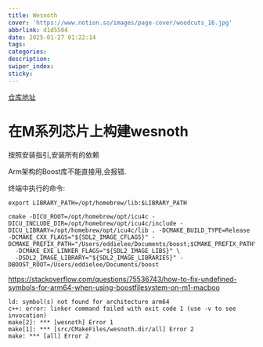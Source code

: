 ```yaml
---
title: Wesnoth
cover: 'https://www.notion.so/images/page-cover/woodcuts_16.jpg'
abbrlink: d1d5504
date: 2025-01-27 01:22:14
tags:
categories:
description:
swiper_index:
sticky:
---
```


[仓库地址](https://github.com/wesnoth/wesnoth)

# 在M系列芯片上构建wesnoth

按照安装指引,安装所有的依赖

Arm架构的Boost库不能直接用,会报错.

终端中执行的命令:
```
export LIBRARY_PATH=/opt/homebrew/lib:$LIBRARY_PATH 

cmake -DICU_ROOT=/opt/homebrew/opt/icu4c -DICU_INCLUDE_DIR=/opt/homebrew/opt/icu4c/include -DICU_LIBRARY=/opt/homebrew/opt/icu4c/lib . -DCMAKE_BUILD_TYPE=Release  -DCMAKE_CXX_FLAGS="${SDL2_IMAGE_CFLAGS}" -DCMAKE_PREFIX_PATH="/Users/eddielee/Documents/boost;$CMAKE_PREFIX_PATH"\
  -DCMAKE_EXE_LINKER_FLAGS="${SDL2_IMAGE_LIBS}" \
  -DSDL2_IMAGE_LIBRARY="${SDL2_IMAGE_LIBRARIES}" -DBOOST_ROOT=/Users/eddielee/Documents/boost
```



https://stackoverflow.com/questions/75536743/how-to-fix-undefined-symbols-for-arm64-when-using-boostfilesystem-on-m1-macboo

```
ld: symbol(s) not found for architecture arm64
c++: error: linker command failed with exit code 1 (use -v to see invocation)
make[2]: *** [wesnoth] Error 1
make[1]: *** [src/CMakeFiles/wesnoth.dir/all] Error 2
make: *** [all] Error 2
```